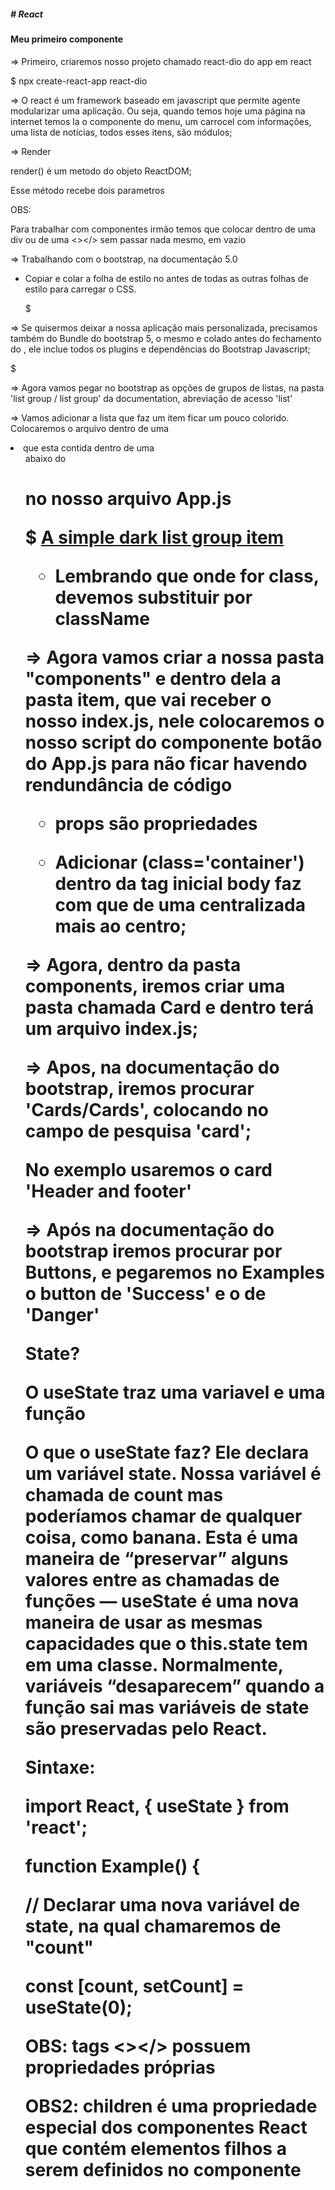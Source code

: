 ##### # React

#### Meu primeiro componente

=> Primeiro, criaremos nosso projeto chamado react-dio do app em react  

$ npx create-react-app react-dio



=> O react é um framework baseado em javascript que permite agente modularizar uma aplicação. Ou seja, quando temos hoje uma página na internet temos la o componente do menu, um carrocel com informações, uma lista de notícias, todos esses itens, são módulos;



=> Render

render() é um metodo do objeto ReactDOM; 

Esse método recebe dois parametros



OBS:

Para trabalhar com componentes irmão temos que colocar dentro de uma div ou de uma <></> sem passar nada mesmo, em vazio



=> Trabalhando com o bootstrap, na documentação 5.0

* Copiar e colar a folha de estilo <link> no <head> antes de todas as outras folhas de estilo para carregar o CSS.

  $ <link href="https://cdn.jsdelivr.net/npm/bootstrap@5.1.3/dist/css/bootstrap.min.css" rel="stylesheet" integrity="sha384-1BmE4kWBq78iYhFldvKuhfTAU6auU8tT94WrHftjDbrCEXSU1oBoqyl2QvZ6jIW3" crossorigin="anonymous">

=> Se quisermos deixar a nossa aplicação mais personalizada, precisamos também do Bundle do bootstrap 5, o mesmo e colado antes do fechamento do </body>, ele inclue todos os plugins e dependências do Bootstrap Javascript;

$ <script src="https://cdn.jsdelivr.net/npm/bootstrap@5.1.3/dist/js/bootstrap.bundle.min.js" integrity="sha384-ka7Sk0Gln4gmtz2MlQnikT1wXgYsOg+OMhuP+IlRH9sENBO0LRn5q+8nbTov4+1p" crossorigin="anonymous"></script>



=> Agora vamos pegar no bootstrap as opções de grupos de listas, na pasta 'list group / list group' da documentation, abreviação de acesso 'list'

=> Vamos adicionar a lista que faz um item ficar um pouco colorido. Colocaremos o arquivo dentro de uma <li> que esta contida dentro de uma <ul> abaixo do <h1> no nosso arquivo App.js

$ <a href="#" class="list-group-item list-group-item-action list-group-item-dark">A simple dark list group item</a>

* Lembrando que onde for class, devemos substituir por className

=> Agora vamos criar a nossa pasta "components" e dentro dela a pasta item, que vai receber o nosso index.js, nele colocaremos o nosso script do componente botão do App.js para não ficar havendo rendundância de código

* props são propriedades

* Adicionar (class='container') dentro da tag inicial body <body class='container'> faz com que de uma centralizada mais ao centro;



=> Agora, dentro da pasta components, iremos criar uma pasta chamada Card e dentro terá um arquivo index.js;



=> Apos, na documentação do bootstrap, iremos procurar 'Cards/Cards', colocando no campo de pesquisa 'card'; 

No exemplo usaremos o card 'Header and footer'



=> Após na documentação do bootstrap iremos procurar por Buttons, e pegaremos no Examples o button de 'Success' e o de 'Danger'



State?

O useState traz uma variavel e uma função

O que o useState faz? Ele declara um variável state. Nossa variável é chamada de count mas poderíamos chamar de qualquer coisa, como banana. Esta é uma maneira de “preservar” alguns valores entre as chamadas de funções — useState é uma nova maneira de usar as mesmas capacidades que o this.state tem em uma classe. Normalmente, variáveis “desaparecem” quando a função sai mas variáveis de state são preservadas pelo React.

  Sintaxe:

  import React, { useState } from 'react';

  function Example() {

  // Declarar uma nova variável de state, na qual chamaremos de "count"

  const [count, setCount] = useState(0);





OBS: tags <></> possuem propriedades próprias

OBS2: children é uma propriedade especial dos componentes React que contém elementos filhos a serem definidos no componente